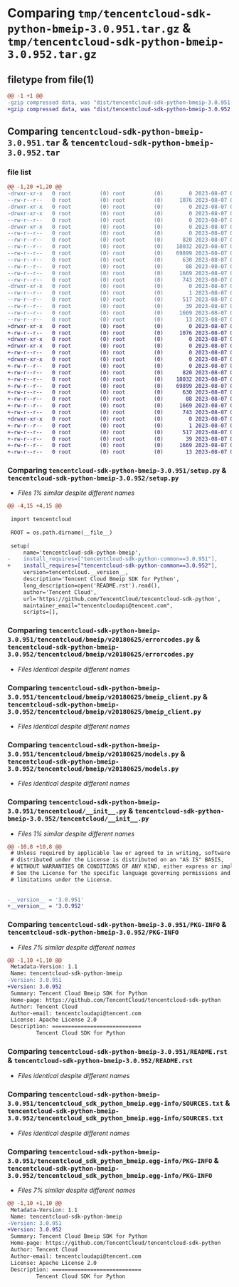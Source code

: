 # Comparing `tmp/tencentcloud-sdk-python-bmeip-3.0.951.tar.gz` & `tmp/tencentcloud-sdk-python-bmeip-3.0.952.tar.gz`

## filetype from file(1)

```diff
@@ -1 +1 @@
-gzip compressed data, was "dist/tencentcloud-sdk-python-bmeip-3.0.951.tar", last modified: Mon Aug  7 00:20:04 2023, max compression
+gzip compressed data, was "dist/tencentcloud-sdk-python-bmeip-3.0.952.tar", last modified: Mon Aug  7 08:47:03 2023, max compression
```

## Comparing `tencentcloud-sdk-python-bmeip-3.0.951.tar` & `tencentcloud-sdk-python-bmeip-3.0.952.tar`

### file list

```diff
@@ -1,20 +1,20 @@
-drwxr-xr-x   0 root         (0) root         (0)        0 2023-08-07 00:20:04.000000 tencentcloud-sdk-python-bmeip-3.0.951/
--rw-r--r--   0 root         (0) root         (0)     1076 2023-08-07 00:20:04.000000 tencentcloud-sdk-python-bmeip-3.0.951/setup.py
-drwxr-xr-x   0 root         (0) root         (0)        0 2023-08-07 00:20:04.000000 tencentcloud-sdk-python-bmeip-3.0.951/tencentcloud/
-drwxr-xr-x   0 root         (0) root         (0)        0 2023-08-07 00:20:04.000000 tencentcloud-sdk-python-bmeip-3.0.951/tencentcloud/bmeip/
--rw-r--r--   0 root         (0) root         (0)        0 2023-08-07 00:20:04.000000 tencentcloud-sdk-python-bmeip-3.0.951/tencentcloud/bmeip/__init__.py
-drwxr-xr-x   0 root         (0) root         (0)        0 2023-08-07 00:20:04.000000 tencentcloud-sdk-python-bmeip-3.0.951/tencentcloud/bmeip/v20180625/
--rw-r--r--   0 root         (0) root         (0)        0 2023-08-07 00:20:04.000000 tencentcloud-sdk-python-bmeip-3.0.951/tencentcloud/bmeip/v20180625/__init__.py
--rw-r--r--   0 root         (0) root         (0)      820 2023-08-07 00:20:04.000000 tencentcloud-sdk-python-bmeip-3.0.951/tencentcloud/bmeip/v20180625/errorcodes.py
--rw-r--r--   0 root         (0) root         (0)    18032 2023-08-07 00:20:04.000000 tencentcloud-sdk-python-bmeip-3.0.951/tencentcloud/bmeip/v20180625/bmeip_client.py
--rw-r--r--   0 root         (0) root         (0)    69899 2023-08-07 00:20:04.000000 tencentcloud-sdk-python-bmeip-3.0.951/tencentcloud/bmeip/v20180625/models.py
--rw-r--r--   0 root         (0) root         (0)      630 2023-08-07 00:20:04.000000 tencentcloud-sdk-python-bmeip-3.0.951/tencentcloud/__init__.py
--rw-r--r--   0 root         (0) root         (0)       88 2023-08-07 00:20:04.000000 tencentcloud-sdk-python-bmeip-3.0.951/setup.cfg
--rw-r--r--   0 root         (0) root         (0)     1669 2023-08-07 00:20:04.000000 tencentcloud-sdk-python-bmeip-3.0.951/PKG-INFO
--rw-r--r--   0 root         (0) root         (0)      743 2023-08-07 00:20:04.000000 tencentcloud-sdk-python-bmeip-3.0.951/README.rst
-drwxr-xr-x   0 root         (0) root         (0)        0 2023-08-07 00:20:04.000000 tencentcloud-sdk-python-bmeip-3.0.951/tencentcloud_sdk_python_bmeip.egg-info/
--rw-r--r--   0 root         (0) root         (0)        1 2023-08-07 00:20:04.000000 tencentcloud-sdk-python-bmeip-3.0.951/tencentcloud_sdk_python_bmeip.egg-info/dependency_links.txt
--rw-r--r--   0 root         (0) root         (0)      517 2023-08-07 00:20:04.000000 tencentcloud-sdk-python-bmeip-3.0.951/tencentcloud_sdk_python_bmeip.egg-info/SOURCES.txt
--rw-r--r--   0 root         (0) root         (0)       39 2023-08-07 00:20:04.000000 tencentcloud-sdk-python-bmeip-3.0.951/tencentcloud_sdk_python_bmeip.egg-info/requires.txt
--rw-r--r--   0 root         (0) root         (0)     1669 2023-08-07 00:20:04.000000 tencentcloud-sdk-python-bmeip-3.0.951/tencentcloud_sdk_python_bmeip.egg-info/PKG-INFO
--rw-r--r--   0 root         (0) root         (0)       13 2023-08-07 00:20:04.000000 tencentcloud-sdk-python-bmeip-3.0.951/tencentcloud_sdk_python_bmeip.egg-info/top_level.txt
+drwxr-xr-x   0 root         (0) root         (0)        0 2023-08-07 08:47:03.000000 tencentcloud-sdk-python-bmeip-3.0.952/
+-rw-r--r--   0 root         (0) root         (0)     1076 2023-08-07 08:47:03.000000 tencentcloud-sdk-python-bmeip-3.0.952/setup.py
+drwxr-xr-x   0 root         (0) root         (0)        0 2023-08-07 08:47:03.000000 tencentcloud-sdk-python-bmeip-3.0.952/tencentcloud/
+drwxr-xr-x   0 root         (0) root         (0)        0 2023-08-07 08:47:03.000000 tencentcloud-sdk-python-bmeip-3.0.952/tencentcloud/bmeip/
+-rw-r--r--   0 root         (0) root         (0)        0 2023-08-07 08:47:03.000000 tencentcloud-sdk-python-bmeip-3.0.952/tencentcloud/bmeip/__init__.py
+drwxr-xr-x   0 root         (0) root         (0)        0 2023-08-07 08:47:03.000000 tencentcloud-sdk-python-bmeip-3.0.952/tencentcloud/bmeip/v20180625/
+-rw-r--r--   0 root         (0) root         (0)        0 2023-08-07 08:47:03.000000 tencentcloud-sdk-python-bmeip-3.0.952/tencentcloud/bmeip/v20180625/__init__.py
+-rw-r--r--   0 root         (0) root         (0)      820 2023-08-07 08:47:03.000000 tencentcloud-sdk-python-bmeip-3.0.952/tencentcloud/bmeip/v20180625/errorcodes.py
+-rw-r--r--   0 root         (0) root         (0)    18032 2023-08-07 08:47:03.000000 tencentcloud-sdk-python-bmeip-3.0.952/tencentcloud/bmeip/v20180625/bmeip_client.py
+-rw-r--r--   0 root         (0) root         (0)    69899 2023-08-07 08:47:03.000000 tencentcloud-sdk-python-bmeip-3.0.952/tencentcloud/bmeip/v20180625/models.py
+-rw-r--r--   0 root         (0) root         (0)      630 2023-08-07 08:47:03.000000 tencentcloud-sdk-python-bmeip-3.0.952/tencentcloud/__init__.py
+-rw-r--r--   0 root         (0) root         (0)       88 2023-08-07 08:47:03.000000 tencentcloud-sdk-python-bmeip-3.0.952/setup.cfg
+-rw-r--r--   0 root         (0) root         (0)     1669 2023-08-07 08:47:03.000000 tencentcloud-sdk-python-bmeip-3.0.952/PKG-INFO
+-rw-r--r--   0 root         (0) root         (0)      743 2023-08-07 08:47:03.000000 tencentcloud-sdk-python-bmeip-3.0.952/README.rst
+drwxr-xr-x   0 root         (0) root         (0)        0 2023-08-07 08:47:03.000000 tencentcloud-sdk-python-bmeip-3.0.952/tencentcloud_sdk_python_bmeip.egg-info/
+-rw-r--r--   0 root         (0) root         (0)        1 2023-08-07 08:47:03.000000 tencentcloud-sdk-python-bmeip-3.0.952/tencentcloud_sdk_python_bmeip.egg-info/dependency_links.txt
+-rw-r--r--   0 root         (0) root         (0)      517 2023-08-07 08:47:03.000000 tencentcloud-sdk-python-bmeip-3.0.952/tencentcloud_sdk_python_bmeip.egg-info/SOURCES.txt
+-rw-r--r--   0 root         (0) root         (0)       39 2023-08-07 08:47:03.000000 tencentcloud-sdk-python-bmeip-3.0.952/tencentcloud_sdk_python_bmeip.egg-info/requires.txt
+-rw-r--r--   0 root         (0) root         (0)     1669 2023-08-07 08:47:03.000000 tencentcloud-sdk-python-bmeip-3.0.952/tencentcloud_sdk_python_bmeip.egg-info/PKG-INFO
+-rw-r--r--   0 root         (0) root         (0)       13 2023-08-07 08:47:03.000000 tencentcloud-sdk-python-bmeip-3.0.952/tencentcloud_sdk_python_bmeip.egg-info/top_level.txt
```

### Comparing `tencentcloud-sdk-python-bmeip-3.0.951/setup.py` & `tencentcloud-sdk-python-bmeip-3.0.952/setup.py`

 * *Files 1% similar despite different names*

```diff
@@ -4,15 +4,15 @@
 
 import tencentcloud
 
 ROOT = os.path.dirname(__file__)
 
 setup(
     name='tencentcloud-sdk-python-bmeip',
-    install_requires=["tencentcloud-sdk-python-common==3.0.951"],
+    install_requires=["tencentcloud-sdk-python-common==3.0.952"],
     version=tencentcloud.__version__,
     description='Tencent Cloud Bmeip SDK for Python',
     long_description=open('README.rst').read(),
     author='Tencent Cloud',
     url='https://github.com/TencentCloud/tencentcloud-sdk-python',
     maintainer_email="tencentcloudapi@tencent.com",
     scripts=[],
```

### Comparing `tencentcloud-sdk-python-bmeip-3.0.951/tencentcloud/bmeip/v20180625/errorcodes.py` & `tencentcloud-sdk-python-bmeip-3.0.952/tencentcloud/bmeip/v20180625/errorcodes.py`

 * *Files identical despite different names*

### Comparing `tencentcloud-sdk-python-bmeip-3.0.951/tencentcloud/bmeip/v20180625/bmeip_client.py` & `tencentcloud-sdk-python-bmeip-3.0.952/tencentcloud/bmeip/v20180625/bmeip_client.py`

 * *Files identical despite different names*

### Comparing `tencentcloud-sdk-python-bmeip-3.0.951/tencentcloud/bmeip/v20180625/models.py` & `tencentcloud-sdk-python-bmeip-3.0.952/tencentcloud/bmeip/v20180625/models.py`

 * *Files identical despite different names*

### Comparing `tencentcloud-sdk-python-bmeip-3.0.951/tencentcloud/__init__.py` & `tencentcloud-sdk-python-bmeip-3.0.952/tencentcloud/__init__.py`

 * *Files 1% similar despite different names*

```diff
@@ -10,8 +10,8 @@
 # Unless required by applicable law or agreed to in writing, software
 # distributed under the License is distributed on an "AS IS" BASIS,
 # WITHOUT WARRANTIES OR CONDITIONS OF ANY KIND, either express or implied.
 # See the License for the specific language governing permissions and
 # limitations under the License.
 
 
-__version__ = '3.0.951'
+__version__ = '3.0.952'
```

### Comparing `tencentcloud-sdk-python-bmeip-3.0.951/PKG-INFO` & `tencentcloud-sdk-python-bmeip-3.0.952/PKG-INFO`

 * *Files 7% similar despite different names*

```diff
@@ -1,10 +1,10 @@
 Metadata-Version: 1.1
 Name: tencentcloud-sdk-python-bmeip
-Version: 3.0.951
+Version: 3.0.952
 Summary: Tencent Cloud Bmeip SDK for Python
 Home-page: https://github.com/TencentCloud/tencentcloud-sdk-python
 Author: Tencent Cloud
 Author-email: tencentcloudapi@tencent.com
 License: Apache License 2.0
 Description: ============================
         Tencent Cloud SDK for Python
```

### Comparing `tencentcloud-sdk-python-bmeip-3.0.951/README.rst` & `tencentcloud-sdk-python-bmeip-3.0.952/README.rst`

 * *Files identical despite different names*

### Comparing `tencentcloud-sdk-python-bmeip-3.0.951/tencentcloud_sdk_python_bmeip.egg-info/SOURCES.txt` & `tencentcloud-sdk-python-bmeip-3.0.952/tencentcloud_sdk_python_bmeip.egg-info/SOURCES.txt`

 * *Files identical despite different names*

### Comparing `tencentcloud-sdk-python-bmeip-3.0.951/tencentcloud_sdk_python_bmeip.egg-info/PKG-INFO` & `tencentcloud-sdk-python-bmeip-3.0.952/tencentcloud_sdk_python_bmeip.egg-info/PKG-INFO`

 * *Files 7% similar despite different names*

```diff
@@ -1,10 +1,10 @@
 Metadata-Version: 1.1
 Name: tencentcloud-sdk-python-bmeip
-Version: 3.0.951
+Version: 3.0.952
 Summary: Tencent Cloud Bmeip SDK for Python
 Home-page: https://github.com/TencentCloud/tencentcloud-sdk-python
 Author: Tencent Cloud
 Author-email: tencentcloudapi@tencent.com
 License: Apache License 2.0
 Description: ============================
         Tencent Cloud SDK for Python
```

